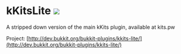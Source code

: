 kKitsLite [![](https://travis-ci.org/kpvp/kKitsLite.svg)](https://travis-ci.org/kpvp/kKitsLite)
=========

A stripped down version of the main kKits plugin, available at kits.pw

Project: [http://dev.bukkit.org/bukkit-plugins/kkits-lite/](http://dev.bukkit.org/bukkit-plugins/kkits-lite/)
